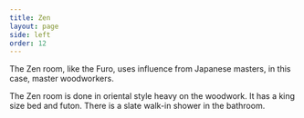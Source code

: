 ```yaml
---
title: Zen
layout: page
side: left
order: 12
---
```


The Zen room, like the Furo, uses influence from Japanese masters, in this case, master woodworkers.

The Zen room is done in oriental style heavy on the woodwork. It has a king size bed and futon. There is a slate walk-in shower in the bathroom.
